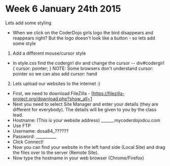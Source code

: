 # Week 6 January 24th 2015
Lets add some styling
- When we click on the CoderDojo girls logo the bird disappears and reappears right? But the logo doesn't
look like a button - so lets add some style

1. Add a different mouse/cursor style

- In style.css find the codergirl div and change the cursor
--  div#codergirl {
        cursor: pointer;
    }
NOTE: Some browsers don't  understand cursor: pointer so we can also add cursor: hand


2. Lets upload our websites to the internet :)

- First, we need to download FileZilla - [https://filezilla-project.org/download.php?show_all=1
- Next you need to select Site Manager and enter your details (they are different for everybody). The details will be given to you by the class lead.
- Hostname: (This is your website address) ______.mycoderdojodcu.com
- Use FTP
- Username: dosa84_??????
- Password: __________
- Click Connect!
- Now you can find your website in the left hand side (Local Site) and drag the files over to the server (Remote Site).
- Now type the hostname in your web browser (Chrome/Firefox)
